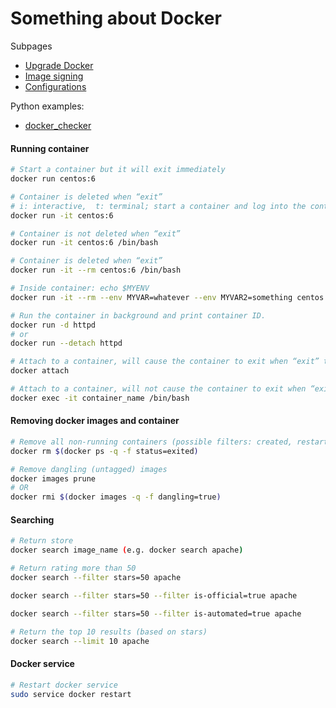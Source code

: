 # Something about Docker

Subpages
- [Upgrade Docker](docker-upgrade.md)
- [Image signing](docker-image-signing.md)
- [Configurations](docker-configurations.md)

Python examples:
- [docker_checker](docker_checker/README.md)

#### Running container

```bash
# Start a container but it will exit immediately
docker run centos:6

# Container is deleted when “exit”
# i: interactive,  t: terminal; start a container and log into the container
docker run -it centos:6

# Container is not deleted when “exit”
docker run -it centos:6 /bin/bash

# Container is deleted when “exit”
docker run -it --rm centos:6 /bin/bash

# Inside container: echo $MYENV
docker run -it --rm --env MYVAR=whatever --env MYVAR2=something centos:6 /bin/bash

# Run the container in background and print container ID.
docker run -d httpd
# or
docker run --detach httpd

# Attach to a container, will cause the container to exit when “exit” the container.
docker attach

# Attach to a container, will not cause the container to exit when “exit” the container.
docker exec -it container_name /bin/bash
```

#### Removing docker images and container

```bash
# Remove all non-running containers (possible filters: created, restarting, running, paused, exited)
docker rm $(docker ps -q -f status=exited)

# Remove dangling (untagged) images
docker images prune
# OR
docker rmi $(docker images -q -f dangling=true)
```

#### Searching

```bash
# Return store
docker search image_name (e.g. docker search apache)	

# Return rating more than 50
docker search --filter stars=50 apache	

docker search --filter stars=50 --filter is-official=true apache

docker search --filter stars=50 --filter is-automated=true apache

# Return the top 10 results (based on stars)
docker search --limit 10 apache	
```

#### Docker service

```bash
# Restart docker service
sudo service docker restart
```
